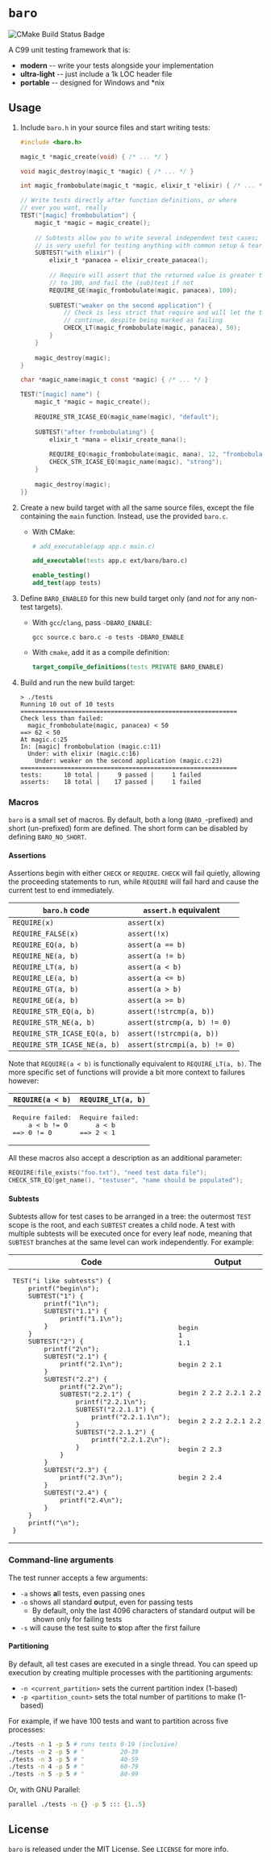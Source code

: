 # `baro`

![CMake Build Status Badge](https://github.com/branw/baro/workflows/CMake/badge.svg)

A C99 unit testing framework that is:

- **modern** -- write your tests alongside your implementation
- **ultra-light** -- just include a 1k LOC header file
- **portable** -- designed for Windows and *nix

## Usage

1. Include `baro.h` in your source files and start writing tests:
    ```c
    #include <baro.h>
    
    magic_t *magic_create(void) { /* ... */ }
    
    void magic_destroy(magic_t *magic) { /* ... */ }
    
    int magic_frombobulate(magic_t *magic, elixir_t *elixir) { /* ... */ }
    
    // Write tests directly after function definitions, or where
    // ever you want, really
    TEST("[magic] frombobulation") {
        magic_t *magic = magic_create();
      
        // Subtests allow you to write several independent test cases; this
        // is very useful for testing anything with common setup & teardown
        SUBTEST("with elixir") {
            elixir_t *panacea = elixir_create_panacea();
              
            // Require will assert that the returned value is greater than or equal
            // to 100, and fail the (sub)test if not
            REQUIRE_GE(magic_frombobulate(magic, panacea), 100);
            
            SUBTEST("weaker on the second application") {
                // Check is less strict that require and will let the test case
                // continue, despite being marked as failing
                CHECK_LT(magic_frombobulate(magic, panacea), 50);
            }
        }
        
        magic_destroy(magic);
    }
    
    char *magic_name(magic_t const *magic) { /* ... */ }
    
    TEST("[magic] name") {
        magic_t *magic = magic_create();
        
        REQUIRE_STR_ICASE_EQ(magic_name(magic), "default");
        
        SUBTEST("after frombobulating") {
            elixir_t *mana = elixir_create_mana();
            
            REQUIRE_EQ(magic_frombobulate(magic, mana), 12, "frombobulate must be 12");
            CHECK_STR_ICASE_EQ(magic_name(magic), "strong");
        }
        
        magic_destroy(magic);
    }}
    ```

2. Create a new build target with all the same source files, except the file
   containing the `main` function. Instead, use the provided `baro.c`.
   - With CMake:
     ```cmake
     # add_executable(app app.c main.c)
     
     add_executable(tests app.c ext/baro/baro.c)
     
     enable_testing()
     add_test(app tests)
     ```

3. Define `BARO_ENABLED` for this new build target only (and _not_ for any 
   non-test targets).
   - With `gcc`/`clang`, pass `-DBARO_ENABLE`:
     ```plain
     gcc source.c baro.c -o tests -DBARO_ENABLE
     ```

   - With `cmake`, add it as a compile definition:
     ```cmake
     target_compile_definitions(tests PRIVATE BARO_ENABLE)
     ```

5. Build and run the new build target:
    ```plain
    > ./tests
    Running 10 out of 10 tests
    ============================================================
    Check less than failed:
      magic_frombobulate(magic, panacea) < 50
    ==> 62 < 50
    At magic.c:25
    In: [magic] frombobulation (magic.c:11)
      Under: with elixir (magic.c:16)
        Under: weaker on the second application (magic.c:23)
    ============================================================
    tests:      10 total |     9 passed |     1 failed
    asserts:    18 total |    17 passed |     1 failed
    ```

### Macros

`baro` is a small set of macros. By default, both a long (`BARO_`-prefixed) and
short (un-prefixed) form are defined. The short form can be disabled by defining
`BARO_NO_SHORT`.

#### Assertions

Assertions begin with either `CHECK` or `REQUIRE`. `CHECK` will fail quietly,
allowing the proceeding statements to run, while `REQUIRE` will fail hard and
cause the current test to end immediately.

|`baro.h` code|`assert.h` equivalent|
|----|----------|
|`REQUIRE(x)`|`assert(x)`|
|`REQUIRE_FALSE(x)`|`assert(!x)`|
|`REQUIRE_EQ(a, b)`|`assert(a == b)`|
|`REQUIRE_NE(a, b)`|`assert(a != b)`|
|`REQUIRE_LT(a, b)`|`assert(a < b)`|
|`REQUIRE_LE(a, b)`|`assert(a <= b)`|
|`REQUIRE_GT(a, b)`|`assert(a > b)`|
|`REQUIRE_GE(a, b)`|`assert(a >= b)`|
|`REQUIRE_STR_EQ(a, b)`|`assert(!strcmp(a, b))`|
|`REQUIRE_STR_NE(a, b)`|`assert(strcmp(a, b) != 0)`|
|`REQUIRE_STR_ICASE_EQ(a, b)`|`assert(!strcmpi(a, b))`|
|`REQUIRE_STR_ICASE_NE(a, b)`|`assert(strcmpi(a, b) != 0)`|

Note that `REQUIRE(a < b)` is functionally equivalent to `REQUIRE_LT(a, b)`.
The more specific set of functions will provide a bit more context to failures
however:

<table><thead><tr>
<th><code>REQUIRE(a < b)</code></th>
<th><code>REQUIRE_LT(a, b)</code></th>
</tr></thead><tbody><tr>
<td><pre>Require failed:
    a < b != 0
==> 0 != 0</pre></td>
<td><pre>Require failed:
    a < b
==> 2 < 1</pre></td>
</tr></tbody></table>

All these macros also accept a description as an additional parameter:

```c
REQUIRE(file_exists("foo.txt"), "need test data file");
CHECK_STR_EQ(get_name(), "testuser", "name should be populated");
```

#### Subtests

Subtests allow for test cases to be arranged in a tree: the outermost `TEST`
scope is the root, and each `SUBTEST` creates a child node. A test with
multiple subtests will be executed once for every leaf node, meaning that
`SUBTEST` branches at the same level can work independently. For example:

<table><thead><tr>
<th>Code</th>
<th>Output</th>
</tr></thead><tbody><tr>
<td><pre>TEST("i like subtests") {
    printf("begin\n");
    SUBTEST("1") {
        printf("1\n");
        SUBTEST("1.1") {
            printf("1.1\n");
        }
    }
    SUBTEST("2") {
        printf("2\n");
        SUBTEST("2.1") {
            printf("2.1\n");
        }
        SUBTEST("2.2") {
            printf("2.2\n");
            SUBTEST("2.2.1") {
                printf("2.2.1\n");
                SUBTEST("2.2.1.1") {
                    printf("2.2.1.1\n");
                }
                SUBTEST("2.2.1.2") {
                    printf("2.2.1.2\n");
                }
            }
        }
        SUBTEST("2.3") {
            printf("2.3\n");
        }
        SUBTEST("2.4") {
            printf("2.4\n");
        }
    }
    printf("\n");
}</pre></td>
<td><pre>begin
1
1.1

begin
2
2.1

begin
2
2.2
2.2.1
2.2.1.1

begin
2
2.2
2.2.1
2.2.1.2

begin
2
2.3

begin
2
2.4</pre></td>
</tr></tbody></table>



### Command-line arguments

The test runner accepts a few arguments:

- `-a` shows **a**ll tests, even passing ones
- `-o` shows all standard **o**utput, even for passing tests
  - By default, only the last 4096 characters of standard output will be
    shown only for failing tests
- `-s` will cause the test suite to **s**top after the first failure

#### Partitioning

By default, all test cases are executed in a single thread. You can speed up
execution by creating multiple processes with the partitioning arguments:

- `-n <current_partition>` sets the current partition index (1-based)
- `-p <partition_count>` sets the total number of partitions to make (1-based)

For example, if we have 100 tests and want to partition across five processes:
```bash
./tests -n 1 -p 5 # runs tests 0-19 (inclusive)
./tests -n 2 -p 5 # "          20-39
./tests -n 3 -p 5 # "          40-59
./tests -n 4 -p 5 # "          60-79
./tests -n 5 -p 5 # "          80-99
```

Or, with GNU Parallel:

```bash
parallel ./tests -n {} -p 5 ::: {1..5}
```

## License

`baro` is released under the MIT License. See `LICENSE` for more info.
